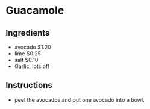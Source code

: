 # Guacamole
## Ingredients
* avocado $1.20
* lime $0.25
* salt $0.10
* Garlic, lots of!
## Instructions
* peel the avocados and put one avocado into a bowl.
